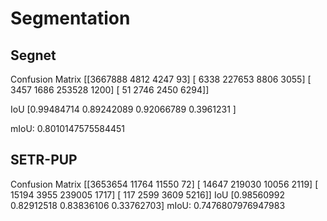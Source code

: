 # Segmentation

## Segnet

Confusion Matrix
[[3667888    4812    4247      93]
 [   6338  227653    8806    3055]
 [   3457    1686  253528    1200]
 [     51    2746    2450    6294]]

IoU
[0.99484714 0.89242089 0.92066789 0.3961231 ]

mIoU: 0.8010147575584451


## SETR-PUP

Confusion Matrix
[[3653654   11764   11550      72]
 [  14647  219030   10056    2119]
 [  15194    3955  239005    1717]
 [    117    2599    3609    5216]]
IoU
[0.98560992 0.82912518 0.83836106 0.33762703]
mIoU: 0.7476807976947983